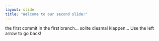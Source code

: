 ```yaml
---
layout: slide
title: "Welcome to our second slide!"
---
```


the first commit in the first branch...
sollte diesmal klappen...
Use the left arrow to go back!
